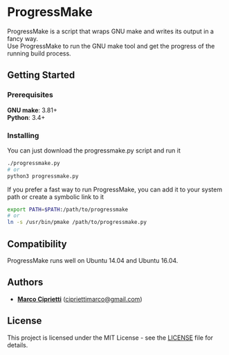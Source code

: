 # ProgressMake

ProgressMake is a script that wraps GNU make and writes its output in a fancy way.  
Use ProgressMake to run the GNU make tool and get the progress of the running build process.

## Getting Started

### Prerequisites
**GNU make**: 3.81+  
**Python**: 3.4+

### Installing

You can just download the progressmake.py script and run it
```bash
./progressmake.py
# or
python3 progressmake.py
```
If you prefer a fast way to run ProgressMake, you can add it to your system path or create a symbolic link to it
```bash
export PATH=$PATH:/path/to/progressmake
# or
ln -s /usr/bin/pmake /path/to/progressmake.py
```

## Compatibility
ProgressMake runs well on Ubuntu 14.04 and Ubuntu 16.04.

## Authors

* **[Marco Ciprietti](https://github.com/bishop14)** (cipriettimarco@gmail.com)

## License

This project is licensed under the MIT License - see the [LICENSE](https://github.com/bishop14/progress-make/blob/master/LICENSE) file for details.

